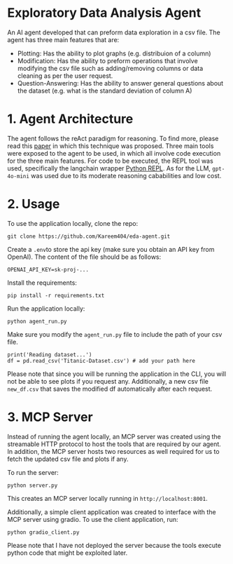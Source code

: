 # Exploratory Data Analysis Agent
An AI agent developed that can preform data exploration in a csv file. The agent has three main features that are:
* Plotting: Has the ability to plot graphs (e.g. distribuion of a column)
* Modification: Has the ability to preform operations that involve modifying the csv file such as adding/removing columns or data cleaning as per the user request. 
* Question-Answering: Has the ability to answer general questions about the dataset (e.g. what is the standard deviation of column A)

# 1. Agent Architecture
The agent follows the reAct paradigm for reasoning. To find more, please read this [paper](https://arxiv.org/abs/2210.03629) in which this technique was proposed. Three main tools were exposed to the agent to be used, in which all involve code execution for the three main features. For code to be executed, the REPL tool was used, specifically the langchain wrapper [Python REPL](https://python.langchain.com/docs/integrations/tools/python/). As for the LLM, `gpt-4o-mini` was used due to its moderate reasoning cababilities and low cost.

# 2. Usage
To use the application locally, clone the repo:
```
git clone https://github.com/Kareem404/eda-agent.git
```
Create a `.env`to store the api key (make sure you obtain an API key from OpenAI). The content of the file should be as follows:
```
OPENAI_API_KEY=sk-proj-...
```
Install the requirements:
```
pip install -r requirements.txt
```
Run the application locally:
```
python agent_run.py
````
Make sure you modify the `agent_run.py` file to include the path of your csv file.
```
print('Reading dataset...')
df = pd.read_csv('Titanic-Dataset.csv') # add your path here
```
Please note that since you will be running the application in the CLI, you will not be able to see plots if you request any. Additionally, a new csv file `new_df.csv` that saves the modified df automatically after each request.  
# 3. MCP Server
Instead of running the agent locally, an MCP server was created using the streamable HTTP protocol to host the tools that are required by our agent. In addition, the MCP server hosts two resources as well required for us to fetch the updated csv file and plots if any.

To run the server:
```
python server.py
```
This creates an MCP server locally running in `http://localhost:8001`. 

Additionally, a simple client application was created to interface with the MCP server using gradio. To use the client application, run:
```
python gradio_client.py
```

Please note that I have not deployed the server because the tools execute python code that might be exploited later.
